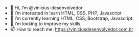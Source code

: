 - 👋 Hi, I’m @vinicius-desenvolvedor
- 👀 I’m interested in learn HTML, CSS, PHP, Javascript
- 🌱 I’m currently learning HTML, CSS, Bootstrap, Javascript.
- 💞️ I’m looking to improve my skills
- 📫 How to reach me: https://viniciusdesenvolvedor.com.br

<!---
vinicius-desenvolvedor/vinicius-desenvolvedor is a ✨ special ✨ repository because its `README.md` (this file) appears on your GitHub profile.
You can click the Preview link to take a look at your changes.
--->
